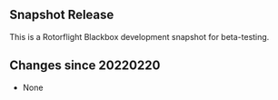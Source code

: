 ## Snapshot Release

This is a Rotorflight Blackbox development snapshot for beta-testing.


## Changes since 20220220

- None

